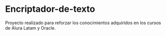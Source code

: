 # Encriptador-de-texto
Proyecto realizado para reforzar los conocimientos adquiridos en los cursos de Alura Latam y Oracle. 
